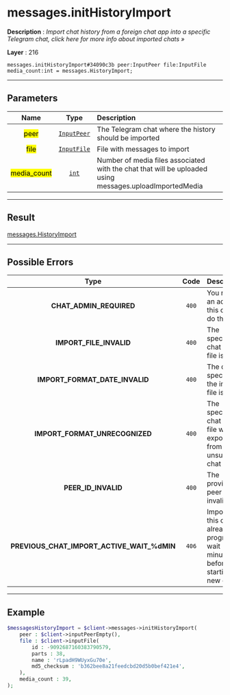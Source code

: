 # messages.initHistoryImport

**Description** : *Import chat history from a foreign chat app into a specific Telegram chat, click here for more info about imported chats &raquo;*

**Layer** : 216

```tl
messages.initHistoryImport#34090c3b peer:InputPeer file:InputFile media_count:int = messages.HistoryImport;
```

---

## Parameters

| Name | Type | Description |
| :---: | :---: | :--- |
| <mark>peer</mark> | [`InputPeer`](type/InputPeer) | The Telegram chat where the history should be imported |
| <mark>file</mark> | [`InputFile`](type/InputFile) | File with messages to import |
| <mark>media_count</mark> | [`int`](type/int) | Number of media files associated with the chat that will be uploaded using messages.uploadImportedMedia |

---

## Result

[messages.HistoryImport](type/messages.HistoryImport)

---

## Possible Errors

| Type | Code | Description |
| :---: | :---: | :--- |
| **CHAT_ADMIN_REQUIRED** | `400` | You must be an admin in this chat to do this |
| **IMPORT_FILE_INVALID** | `400` | The specified chat export file is invalid |
| **IMPORT_FORMAT_DATE_INVALID** | `400` | The date specified in the import file is invalid |
| **IMPORT_FORMAT_UNRECOGNIZED** | `400` | The specified chat export file was exported from an unsupported chat app |
| **PEER_ID_INVALID** | `400` | The provided peer id is invalid |
| **PREVIOUS_CHAT_IMPORT_ACTIVE_WAIT_%dMIN** | `406` | Import for this chat is already in progress, wait %d minutes before starting a new one |

---

## Example

```php
$messagesHistoryImport = $client->messages->initHistoryImport(
	peer : $client->inputPeerEmpty(),
	file : $client->inputFile(
		id : -9092687160383790579,
		parts : 38,
		name : 'rLpadH9WUyxGu70e',
		md5_checksum : 'b362bee8a21feedcbd20d5b0bef421e4',
	),
	media_count : 39,
);
```